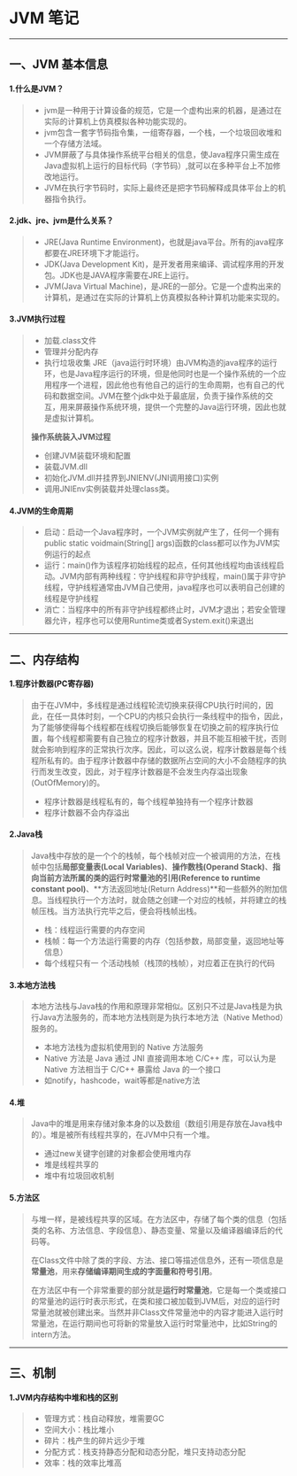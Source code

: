 # JVM 笔记

--------

## 一、JVM 基本信息

#### 1.什么是JVM？

> - jvm是一种用于计算设备的规范，它是一个虚构出来的机器，是通过在实际的计算机上仿真模拟各种功能实现的。
> - jvm包含一套字节码指令集，一组寄存器，一个栈，一个垃圾回收堆和一个存储方法域。
> - JVM屏蔽了与具体操作系统平台相关的信息，使Java程序只需生成在Java虚拟机上运行的目标代码（字节码）,就可以在多种平台上不加修改地运行。
> - JVM在执行字节码时，实际上最终还是把字节码解释成具体平台上的机器指令执行。

#### 2.jdk、jre、jvm是什么关系？

> - JRE(Java Runtime Environment)，也就是java平台。所有的java程序都要在JRE环境下才能运行。
> - JDK(Java Development Kit)，是开发者用来编译、调试程序用的开发包。JDK也是JAVA程序需要在JRE上运行。
> - JVM(Java Virtual Machine)，是JRE的一部分。它是一个虚构出来的计算机，是通过在实际的计算机上仿真模拟各种计算机功能来实现的。

#### 3.JVM执行过程

> - 加载.class文件
> - 管理并分配内存
> - 执行垃圾收集
>   JRE（java运行时环境）由JVM构造的java程序的运行环，也是Java程序运行的环境，但是他同时也是一个操作系统的一个应用程序一个进程，因此他也有他自己的运行的生命周期，也有自己的代码和数据空间。JVM在整个jdk中处于最底层，负责于操作系统的交互，用来屏蔽操作系统环境，提供一个完整的Java运行环境，因此也就是虚拟计算机。
>
> **操作系统装入JVM过程**
>
> - 创建JVM装载环境和配置
> - 装载JVM.dll
> - 初始化JVM.dll并挂界到JNIENV(JNI调用接口)实例
> - 调用JNIEnv实例装载并处理class类。

#### 4.JVM的生命周期

> - 启动：启动一个Java程序时，一个JVM实例就产生了，任何一个拥有public static voidmain(String[] args)函数的class都可以作为JVM实例运行的起点
> - 运行：main()作为该程序初始线程的起点，任何其他线程均由该线程启动。JVM内部有两种线程：守护线程和非守护线程，main()属于非守护线程，守护线程通常由JVM自己使用，java程序也可以表明自己创建的线程是守护线程
> - 消亡：当程序中的所有非守护线程都终止时，JVM才退出；若安全管理器允许，程序也可以使用Runtime类或者System.exit()来退出

----------

## 二、内存结构

#### 1.程序计数器(PC寄存器)

> ​	由于在JVM中，多线程是通过线程轮流切换来获得CPU执行时间的，因此，在任一具体时刻，一个CPU的内核只会执行一条线程中的指令，因此，为了能够使得每个线程都在线程切换后能够恢复在切换之前的程序执行位置，每个线程都需要有自己独立的程序计数器，并且不能互相被干扰，否则就会影响到程序的正常执行次序。因此，可以这么说，程序计数器是每个线程所私有的。由于程序计数器中存储的数据所占空间的大小不会随程序的执行而发生改变，因此，对于程序计数器是不会发生内存溢出现象(OutOfMemory)的。
>
> - 程序计数器是线程私有的，每个线程单独持有一个程序计数器
> - 程序计数器不会内存溢出

#### 2.Java栈

> ​	Java栈中存放的是一个个的栈帧，每个栈帧对应一个被调用的方法，在栈帧中包括**局部变量表(Local Variables)**、**操作数栈(Operand Stack)**、**指向当前方法所属的类的运行时常量池的引用(Reference to runtime constant pool)**、**方法返回地址(Return Address)**和一些额外的附加信息。当线程执行一个方法时，就会随之创建一个对应的栈帧，并将建立的栈帧压栈。当方法执行完毕之后，便会将栈帧出栈。
>
> - 栈：线程运行需要的内存空间
> - 栈帧：每一个方法运行需要的内存（包括参数，局部变量，返回地址等信息）
> - 每个线程只有一 个活动栈帧（栈顶的栈帧），对应着正在执行的代码

#### 3.本地方法栈

> 本地方法栈与Java栈的作用和原理非常相似。区别只不过是Java栈是为执行Java方法服务的，而本地方法栈则是为执行本地方法（Native Method）服务的。
>
> - 本地方法栈为虚拟机使用到的 Native 方法服务
> - Native 方法是 Java 通过 JNI 直接调用本地 C/C++ 库，可以认为是 Native 方法相当于 C/C++ 暴露给 Java 的一个接口
> - 如notify，hashcode，wait等都是native方法

#### 4.堆

> Java中的堆是用来存储对象本身的以及数组（数组引用是存放在Java栈中的）。堆是被所有线程共享的，在JVM中只有一个堆。
>
> - 通过new关键字创建的对象都会使用堆内存
> - 堆是线程共享的
> - 堆中有垃圾回收机制

#### 5.方法区

> 与堆一样，是被线程共享的区域。在方法区中，存储了每个类的信息（包括类的名称、方法信息、字段信息）、静态变量、常量以及编译器编译后的代码等。
>
> 在Class文件中除了类的字段、方法、接口等描述信息外，还有一项信息是**常量池**，用来**存储编译期间生成的字面量和符号引用**。
>
> 在方法区中有一个非常重要的部分就是**运行时常量池**，它是每一个类或接口的常量池的运行时表示形式，在类和接口被加载到JVM后，对应的运行时常量池就被创建出来。当然并非Class文件常量池中的内容才能进入运行时常量池，在运行期间也可将新的常量放入运行时常量池中，比如String的intern方法。

---------

## 三、机制

#### 1.JVM内存结构中堆和栈的区别

> - 管理方式：栈自动释放，堆需要GC
> - 空间大小：栈比堆小
> - 碎片：栈产生的碎片远少于堆
> - 分配方式：栈支持静态分配和动态分配，堆只支持动态分配
> - 效率：栈的效率比堆高







